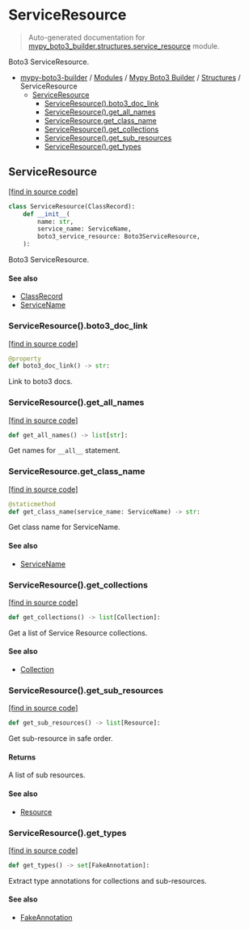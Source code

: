 # ServiceResource

> Auto-generated documentation for [mypy_boto3_builder.structures.service_resource](https://github.com/vemel/mypy_boto3_builder/blob/main/mypy_boto3_builder/structures/service_resource.py) module.

Boto3 ServiceResource.

- [mypy-boto3-builder](../../README.md#mypy_boto3_builder) / [Modules](../../MODULES.md#mypy-boto3-builder-modules) / [Mypy Boto3 Builder](../index.md#mypy-boto3-builder) / [Structures](index.md#structures) / ServiceResource
    - [ServiceResource](#serviceresource)
        - [ServiceResource().boto3_doc_link](#serviceresourceboto3_doc_link)
        - [ServiceResource().get_all_names](#serviceresourceget_all_names)
        - [ServiceResource.get_class_name](#serviceresourceget_class_name)
        - [ServiceResource().get_collections](#serviceresourceget_collections)
        - [ServiceResource().get_sub_resources](#serviceresourceget_sub_resources)
        - [ServiceResource().get_types](#serviceresourceget_types)

## ServiceResource

[[find in source code]](https://github.com/vemel/mypy_boto3_builder/blob/main/mypy_boto3_builder/structures/service_resource.py#L20)

```python
class ServiceResource(ClassRecord):
    def __init__(
        name: str,
        service_name: ServiceName,
        boto3_service_resource: Boto3ServiceResource,
    ):
```

Boto3 ServiceResource.

#### See also

- [ClassRecord](class_record.md#classrecord)
- [ServiceName](../service_name.md#servicename)

### ServiceResource().boto3_doc_link

[[find in source code]](https://github.com/vemel/mypy_boto3_builder/blob/main/mypy_boto3_builder/structures/service_resource.py#L91)

```python
@property
def boto3_doc_link() -> str:
```

Link to boto3 docs.

### ServiceResource().get_all_names

[[find in source code]](https://github.com/vemel/mypy_boto3_builder/blob/main/mypy_boto3_builder/structures/service_resource.py#L111)

```python
def get_all_names() -> list[str]:
```

Get names for `__all__` statement.

### ServiceResource.get_class_name

[[find in source code]](https://github.com/vemel/mypy_boto3_builder/blob/main/mypy_boto3_builder/structures/service_resource.py#L62)

```python
@staticmethod
def get_class_name(service_name: ServiceName) -> str:
```

Get class name for ServiceName.

#### See also

- [ServiceName](../service_name.md#servicename)

### ServiceResource().get_collections

[[find in source code]](https://github.com/vemel/mypy_boto3_builder/blob/main/mypy_boto3_builder/structures/service_resource.py#L122)

```python
def get_collections() -> list[Collection]:
```

Get a list of Service Resource collections.

#### See also

- [Collection](collection.md#collection)

### ServiceResource().get_sub_resources

[[find in source code]](https://github.com/vemel/mypy_boto3_builder/blob/main/mypy_boto3_builder/structures/service_resource.py#L138)

```python
def get_sub_resources() -> list[Resource]:
```

Get sub-resource in safe order.

#### Returns

A list of sub resources.

#### See also

- [Resource](resource.md#resource)

### ServiceResource().get_types

[[find in source code]](https://github.com/vemel/mypy_boto3_builder/blob/main/mypy_boto3_builder/structures/service_resource.py#L98)

```python
def get_types() -> set[FakeAnnotation]:
```

Extract type annotations for collections and sub-resources.

#### See also

- [FakeAnnotation](../type_annotations/fake_annotation.md#fakeannotation)

